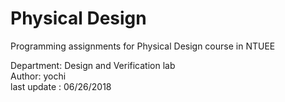 # Physical Design

Programming assignments for Physical Design course in NTUEE


  Department: Design and Verification lab              
      Author: yochi                                          
last update : 06/26/2018    
